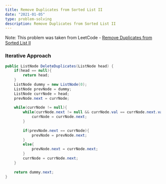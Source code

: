```yaml
---
title: Remove Duplicates from Sorted List II
date: "2021-01-05"
type: problem-solving
description: Remove Duplicates from Sorted List II
---
```


Note: This problem was taken from LeetCode - [Remove Duplicates from Sorted List II](https://leetcode.com/problems/remove-duplicates-from-sorted-list-ii/)

### Iterative Approach

```csharp
public ListNode DeleteDuplicates(ListNode head) {
	if(head == null){
		return head;
	}
	ListNode dummy = new ListNode(0);
	ListNode prevNode = dummy;
	ListNode currNode = head;
	prevNode.next = currNode;
	
	while(currNode != null){
		while(currNode.next != null && currNode.val == currNode.next.val){
			currNode = currNode.next;
		}
		
		if(prevNode.next == currNode){
			prevNode = prevNode.next;
		}
		else{
			prevNode.next = currNode.next;
		}
		currNode = currNode.next;
	}
	
	return dummy.next;
}
```
